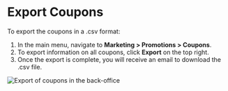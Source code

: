 # Export Coupons

<!-- begin -->

To export the coupons in a .csv format:

1. In the main menu, navigate to **Marketing > Promotions > Coupons**.
2. To export information on all coupons, click **Export** on the top right.
3. Once the export is complete, you will receive an email to download the .csv file.

![Export of coupons in the back-office](user/img/marketing/coupons/export-coupon.png)
<!-- finish -->
